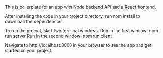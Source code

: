 This is boilerplate for an app with Node backend API and a React frontend.

After installing the code in your project directory, run npm install to download the dependencies.

To run the project, start two terminal windows.
Run in the first window: npm run server
Run in the second window: npm run client

Navigate to http://localhost:3000 in your browser to see the app and get started on your project.
